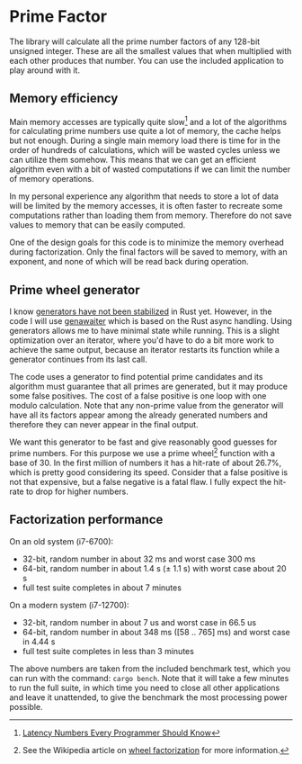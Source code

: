 # Prime Factor

The library will calculate all the prime number factors of any 128-bit unsigned integer. These are all the smallest values that when multiplied with each other produces that number. You can use the included application to play around with it.

## Memory efficiency

Main memory accesses are typically quite slow[^1] and a lot of the algorithms for calculating prime numbers use quite a lot of memory, the cache helps but not enough. During a single main memory load there is time for in the order of hundreds of calculations, which will be wasted cycles unless we can utilize them somehow. This means that we can get an efficient algorithm even with a bit of wasted computations if we can limit the number of memory operations.

In my personal experience any algorithm that needs to store a lot of data will be limited by the memory accesses, it is often faster to recreate some computations rather than loading them from memory. Therefore do not save values to memory that can be easily computed.

One of the design goals for this code is to minimize the memory overhead during factorization. Only the final factors will be saved to memory, with an exponent, and none of which will be read back during operation.

[^1]: [Latency Numbers Every Programmer Should Know](https://gist.github.com/jboner/2841832)

## Prime wheel generator

I know [generators have not been stabilized](https://github.com/rust-lang/rust/issues/43122) in Rust yet. However, in the code I will use [genawaiter](https://github.com/whatisaphone/genawaiter) which is based on the Rust async handling. Using generators allows me to have minimal state while running. This is a slight optimization over an iterator, where you'd have to do a bit more work to achieve the same output, because an iterator restarts its function while a generator continues from its last call.

The code uses a generator to find potential prime candidates and its algorithm must guarantee that all primes are generated, but it may produce some false positives. The cost of a false positive is one loop with one modulo calculation. Note that any non-prime value from the generator will have all its factors appear among the already generated numbers and therefore they can never appear in the final output.

We want this generator to be fast and give reasonably good guesses for prime numbers. For this purpose we use a prime wheel[^2] function with a base of 30. In the first million of numbers it has a hit-rate of about 26.7%, which is pretty good considering its speed. Consider that a false positive is not that expensive, but a false negative is a fatal flaw. I fully expect the hit-rate to drop for higher numbers.

[^2]: See the Wikipedia article on [wheel factorization](https://en.wikipedia.org/wiki/Wheel_factorization) for more information.

## Factorization performance

On an old system (i7-6700):
- 32-bit, random number in about 32 ms and worst case 300 ms
- 64-bit, random number in about 1.4 s (± 1.1 s) with worst case about 20 s
- full test suite completes in about 7 minutes

On a modern system (i7-12700):
- 32-bit, random number in about 7 us and worst case in 66.5 us
- 64-bit, random number in about 348 ms ([58 .. 765] ms) and worst case in 4.44 s
- full test suite completes in less than 3 minutes

The above numbers are taken from the included benchmark test, which you can run with the command: `cargo bench`. Note that it will take a few minutes to run the full suite, in which time you need to close all other applications and leave it unattended, to give the benchmark the most processing power possible.
